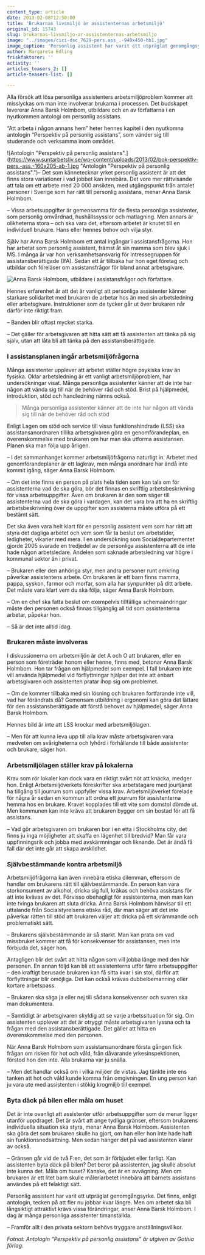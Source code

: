 ```yaml
---
content_type: article
date: 2013-02-08T12:50:00
title: 'Brukarnas livsmiljö är assistenternas arbetsmiljö'
original_id: 15743
slug: brukarnas-livsmiljo-ar-assistenternas-arbetsmiljo
image: "../images/cici-dsc_7629-pers.ass_.-940x450-hb1.jpg"
image_caption: 'Personlig assistent har varit ett utpräglat genomgångsyrke. Nu verkar fler jobba kvar längre, enligt antologin "Perspektiv på personlig assistans".'
author: Margareta Edling
friskfaktorer: ''
activity: ''
articles_teasers_2: []
article-teasers-list: []

---
```


Alla försök att lösa personliga assistenters arbetsmiljöproblem kommer att misslyckas om man inte involverar brukarna i processen. Det budskapet levererar Anna Barsk Holmbom, utbildare och en av författarna i en nyutkommen antologi om personlig assistans.

“Att arbeta i någon annans hem” heter hennes kapitel i den nyutkomna antologin “Perspektiv på personlig assistans”, som vänder sig till studerande och verksamma inom området.

![Antologin "Perspektiv på personlig assistans".](https://www.suntarbetsliv.se/wp-content/uploads/2013/02/bok-perspektiv-pers.-ass.-160x205-ab-1.jpg "Antologin "Perspektiv på personlig assistans".")– Det som kännetecknar yrket personlig assistent är att det finns stora variationer i vad jobbet kan innebära. Det vore mer rättvisande att tala om ett arbete med 20 000 ansikten, med utgångspunkt från antalet personer i Sverige som har rätt till personlig assistans, menar Anna Barsk Holmbom.

– Vissa arbetsuppgifter är gemensamma för de flesta personliga assistenter, som personlig omvårdnad, hushållssysslor och matlagning. Men annars är olikheterna stora – och ska vara det, eftersom arbetet är knutet till en individuell brukare. Hans eller hennes behov och vilja styr.

Själv har Anna Barsk Holmbom ett antal ingångar i assistansfrågorna. Hon har arbetat som personlig assistent, främst åt sin mamma som blev sjuk i MS. I många år var hon verksamhetsansvarig för Intressegruppen för assistansberättigade (IfA). Sedan ett år tillbaka har hon eget företag och utbildar och föreläser om assistansfrågor för bland annat arbetsgivare.

![Anna Barsk Holmbom, utbildare i assistansfrågor och författare.](https://www.suntarbetsliv.se/wp-content/uploads/2013/02/anna-juni-2012-2-160x205-ab-1.jpg "Anna Barsk Holmbom, utbildare i assistansfrågor och författare.")

Hennes erfarenhet är att det är vanligt att personliga assistenter känner starkare solidaritet med brukaren de arbetar hos än med sin arbetsledning eller arbetsgivare. Instruktioner som de tycker går ut över brukaren når därför inte riktigt fram.

– Banden blir oftast mycket starka.

– Det gäller för arbetsgivaren att hitta sätt att få assistenten att tänka på sig själv, utan att låta bli att tänka på den assistansberättigade.

### I assistansplanen ingår arbetsmiljöfrågorna

Många assistenter upplever att arbetet ställer högre psykiska krav än fysiska. Oklar arbetsledning är ett vanligt arbetsmiljöproblem, har undersökningar visat. Många personliga assistenter känner att de inte har någon att vända sig till när de behöver råd och stöd. Brist på hjälpmedel, introduktion, stöd och handledning nämns också.

> Många personliga assistenter känner att de inte har någon att vända sig till när de behöver råd och stöd

Enligt Lagen om stöd och service till vissa funktionshindrade (LSS) ska assistansanordnaren tillika arbetsgivaren göra en genomförandeplan, en överenskommelse med brukaren om hur man ska utforma assistansen. Planen ska man följa upp årligen.

– I det sammanhanget kommer arbetsmiljöfrågorna naturligt in. Arbetet med genomförandeplaner är ett lagkrav, men många anordnare har ändå inte kommit igång, säger Anna Barsk Holmbom.

– Om det inte finns en person på plats hela tiden som kan tala om för assistenterna vad de ska göra, bör det finnas en skriftlig arbetsbeskrivning för vissa arbetsuppgifter. Även om brukaren är den som säger till assistenterna vad de ska göra i vardagen, kan det vara bra att ha en skriftlig arbetsbeskrivning över de uppgifter som assisterna måste utföra på ett bestämt sätt.

Det ska även vara helt klart för en personlig assistent vem som har rätt att styra det dagliga arbetet och vem som får ta beslut om arbetstider, ledigheter, vikarier med mera. I en undersökning som Socialdepartementet gjorde 2005 svarade en tredjedel av de personliga assistenterna att de inte hade någon arbetsledare. Andelen som saknade arbetsledning var högre i kommunal sektor än i privat.

– Brukaren eller den anhöriga styr, men andra personer runt omkring påverkar assistentens arbete. Om brukaren är ett barn finns mamma, pappa, syskon, farmor och morfar, som alla har synpunkter på ditt arbete. Det måste vara klart vem du ska följa, säger Anna Barsk Holmbom.

– Om en chef ska fatta beslut om exempelvis tillfälliga schemaändringar måste den personen också finnas tillgänglig all tid som assistenterna arbetar, påpekar hon.

– Så är det inte alltid idag.

### Brukaren måste involveras

I diskussionerna om arbetsmiljön är det A och O att brukaren, eller en person som företräder honom eller henne, finns med, betonar Anna Barsk Holmbom. Hon tar frågan om hjälpmedel som exempel. I fall brukaren inte vill använda hjälpmedel vid förflyttningar hjälper det inte att enbart arbetsgivaren och assistenten pratar ihop sig om problemet.

– Om de kommer tillbaka med sin lösning och brukaren fortfarande inte vill, vad har förändrats då? Gemensam utbildning i ergonomi kan göra det lättare för den assistansberättigade att förstå behovet av hjälpmedel, säger Anna Barsk Holmbom.

Hennes bild är inte att LSS krockar med arbetsmiljölagen.

– Men för att kunna leva upp till alla krav måste arbetsgivaren vara medveten om svårigheterna och lyhörd i förhållande till både assistenter och brukare, säger hon.

### Arbetsmiljölagen ställer krav på lokalerna

Krav som rör lokaler kan dock vara en riktigt svårt nöt att knäcka, medger hon. Enligt Arbetsmiljöverkets föreskrifter ska arbetstagare med jourtjänst ha tillgång till jourrum som uppfyller vissa krav. Arbetsmiljöverket förelade för några år sedan en kommun att ordna ett jourrum för assistenterna hemma hos en brukare. Kravet kopplades till ett vite som domstol dömde ut. Men kommunen kan inte kräva att brukaren bygger om sin bostad för att få assistans.

– Vad gör arbetsgivaren om brukaren bor i en etta i Stockholms city, det finns ju inga möjligheter att skaffa en lägenhet till bredvid? Man får vara uppfinningsrik och jobba med avskärmningar och liknande. Det är ändå få fall där det inte går att skapa avskildhet.

### Självbestämmande kontra arbetsmiljö

Arbetsmiljöfrågorna kan även innebära etiska dilemman, eftersom de handlar om brukarens rätt till självbestämmande. En person kan vara storkonsument av alkohol, dricka sig full, kräkas och behöva assistans för att inte kvävas av det. Förvisso obehagligt för assistenterna, men man kan inte tvinga brukaren att sluta dricka. Anna Barsk Holmbom hänvisar till ett uttalande från Socialstyrelsens etiska råd, där man säger att det inte påverkar rätten till stöd att brukaren väljer att dricka på ett skrämmande och problematiskt sätt.

– Brukarens självbestämmande är så starkt. Man kan prata om vad missbruket kommer att få för konsekvenser för assistansen, men inte förbjuda det, säger hon.

Antagligen blir det svårt att hitta någon som vill jobba länge med den här personen. En annan följd kan bli att assistenterna utför färre arbetsuppgifter – den kraftigt berusade brukaren kan få sitta kvar i sin stol, därför att förflyttningar blir omöjliga. Det kan också krävas dubbelbemanning eller kortare arbetspass.

– Brukaren ska säga ja eller nej till sådana konsekvenser och svaren ska man dokumentera.

– Samtidigt är arbetsgivaren skyldig att se varje arbetssituation för sig. Om assistenten upplever att det är otryggt måste arbetsgivaren lyssna och ta frågan med den assistansberättigade. Det gäller att hitta en överenskommelse med den personen.

När Anna Barsk Holmbom som assistansanordnare första gången fick frågan om risken för hot och våld, från dåvarande yrkesinspektionen, förstod hon den inte. Alla brukarna var ju snälla.

– Men det handlar också om i vilka miljöer de vistas. Jag tänkte inte ens tanken att hot och våld kunde komma från omgivningen. En ung person kan ju vara ute med assistenten i stökig krogmiljö till exempel.

### Byta däck på bilen eller måla om huset

Det är inte ovanligt att assistenter utför arbetsuppgifter som de menar ligger utanför uppdraget. Det är svårt att ange tydliga gränser, eftersom brukarens individuella situation ska styra, menar Anna Barsk Holmbom. Assistenten ska göra det som brukaren skulle ha gjort, om han eller hon inte hade haft sin funktionsnedsättning. Men sedan hänger det på vad assistenten klarar av också.

– Gränsen går vid de två F:en, det som är förbjudet eller farligt. Kan assistenten byta däck på bilen? Det beror på assistenten, jag skulle absolut inte kunna det. Måla om huset? Kanske, det är en avvägning. Men om brukaren är ett litet barn skulle måleriarbetet innebära att barnets assistans användes på ett felaktigt sätt.

Personlig assistent har varit ett utpräglat genomgångsyrke. Det finns, enligt antologin, tecken på att fler nu jobbar kvar längre. Men om arbetet ska bli långsiktigt attraktivt krävs vissa förändringar, anser Anna Barsk Holmbom. I dag är många personliga assistenter timanställda.

– Framför allt i den privata sektorn behövs tryggare anställningsvillkor.

_Fotnot: Antologin “Perspektiv på personlig assistans” är utgiven av Gothia förlag._

